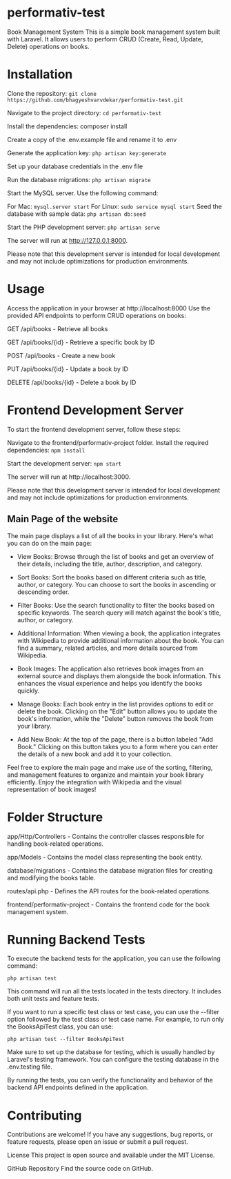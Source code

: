 # performativ-test

Book Management System
This is a simple book management system built with Laravel. It allows users to perform CRUD (Create, Read, Update, Delete) operations on books.

# Installation
Clone the repository: `git clone https://github.com/bhagyeshvarvdekar/performativ-test.git`

Navigate to the project directory: `cd performativ-test`

Install the dependencies: composer install

Create a copy of the .env.example file and rename it to .env

Generate the application key: `php artisan key:generate`

Set up your database credentials in the .env file

Run the database migrations: `php artisan migrate`

Start the MySQL server. Use the following command:

For Mac: `mysql.server start`
For Linux: `sudo service mysql start`
Seed the database with sample data: `php artisan db:seed`

Start the PHP development server: `php artisan serve`

The server will run at http://127.0.0.1:8000.

Please note that this development server is intended for local development and may not include optimizations for production environments.

# Usage
Access the application in your browser at http://localhost:8000
Use the provided API endpoints to perform CRUD operations on books:

GET /api/books - Retrieve all books

GET /api/books/{id} - Retrieve a specific book by ID

POST /api/books - Create a new book

PUT /api/books/{id} - Update a book by ID

DELETE /api/books/{id} - Delete a book by ID

# Frontend Development Server
To start the frontend development server, follow these steps:

Navigate to the frontend/performativ-project folder.
Install the required dependencies: `npm install`

Start the development server: `npm start`

The server will run at http://localhost:3000.

Please note that this development server is intended for local development and may not include optimizations for production environments.

## Main Page of the website

The main page displays a list of all the books in your library. Here's what you can do on the main page:

- View Books: Browse through the list of books and get an overview of their details, including the title, author, description, and category.

- Sort Books: Sort the books based on different criteria such as title, author, or category. You can choose to sort the books in ascending or descending order.

- Filter Books: Use the search functionality to filter the books based on specific keywords. The search query will match against the book's title, author, or category.

- Additional Information: When viewing a book, the application integrates with Wikipedia to provide additional information about the book. You can find a summary, related articles, and more details sourced from Wikipedia.

- Book Images: The application also retrieves book images from an external source and displays them alongside the book information. This enhances the visual experience and helps you identify the books quickly.

- Manage Books: Each book entry in the list provides options to edit or delete the book. Clicking on the "Edit" button allows you to update the book's information, while the "Delete" button removes the book from your library.

- Add New Book: At the top of the page, there is a button labeled "Add Book." Clicking on this button takes you to a form where you can enter the details of a new book and add it to your collection.

Feel free to explore the main page and make use of the sorting, filtering, and management features to organize and maintain your book library efficiently. Enjoy the integration with Wikipedia and the visual representation of book images!


# Folder Structure
app/Http/Controllers - Contains the controller classes responsible for handling book-related operations.

app/Models - Contains the model class representing the book entity.

database/migrations - Contains the database migration files for creating and modifying the books table.

routes/api.php - Defines the API routes for the book-related operations.

frontend/performativ-project - Contains the frontend code for the book management system.


# Running Backend Tests
To execute the backend tests for the application, you can use the following command:

`php artisan test`

This command will run all the tests located in the tests directory. It includes both unit tests and feature tests.

If you want to run a specific test class or test case, you can use the --filter option followed by the test class or test case name. For example, to run only the BooksApiTest class, you can use:

`php artisan test --filter BooksApiTest`

Make sure to set up the database for testing, which is usually handled by Laravel's testing framework. You can configure the testing database in the .env.testing file.

By running the tests, you can verify the functionality and behavior of the backend API endpoints defined in the application.


# Contributing
Contributions are welcome! If you have any suggestions, bug reports, or feature requests, please open an issue or submit a pull request.

License
This project is open source and available under the MIT License.

GitHub Repository
Find the source code on GitHub.
